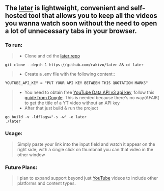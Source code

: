 ## The [later](https://github.com/rakivo/later) is lightweight, convenient and self-hosted tool that allows you to keep all the videos you wanna watch soon without the need to open a lot of unnecessary tabs in your browser.

### To run:
> - Clone and cd the [later repo](https://github.com/rakivo/later)
```shell
git clone --depth 1 https://github.com/rakivo/later && cd later
```
> - Create a .env file with the following content::
```txt
YOUTUBE_API_KEY = "PUT YOUR API KEY BETWEEN THIS QUOTATION MARKS"
```
> - You need to obtain free [YouTube Data API v3 api key](https://developers.google.com/youtube/v3), follow this [guide from Google](https://developers.google.com/youtube/v3/getting-started). This is needed because there's no way(AFAIK) to get the title of a YT video without an API key
> - After that just build & run the project
```shell
go build -v -ldflags="-s -w" -o later
./later
```

### Usage:
> Simply paste your link into the input field and watch it appear on the right side, with a single click on thumbnail you can that video in the other window

### Future Plans:
> I plan to expand support beyond just [YouTube](https://www.youtube.com/) videos to include other platforms and content types.
